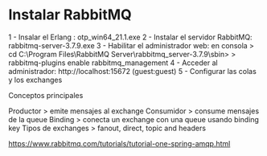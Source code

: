Instalar RabbitMQ
===================

1 - Insalar el Erlang : otp_win64_21.1.exe
2 - Instalar el servidor RabbitMQ: rabbitmq-server-3.7.9.exe 
3 - Habilitar el administrador web: en consola 
	> cd C:\Program Files\RabbitMQ Server\rabbitmq_server-3.7.9\sbin>
	> rabbitmq-plugins enable rabbitmq_management
4 - Acceder al administrador: http://localhost:15672 (guest:guest)
5 - Configurar las colas y los exchanges 	


Conceptos principales

Productor > emite mensajes al exchange
Consumidor > consume mensajes de la queue
Binding > conecta un exchange con una queue usando binding key
Tipos de exchanges > fanout, direct, topic and headers


https://www.rabbitmq.com/tutorials/tutorial-one-spring-amqp.html